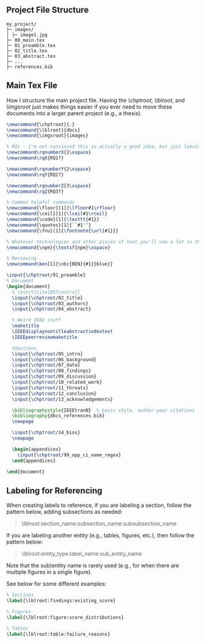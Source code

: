 ## Project File Structure

```less
my_project/
├─ images/
│ ├─ image1.jpg
├─ 00_main.tex
├─ 01_preamble.tex
├─ 02_title.tex
├─ 03_abstract.tex
├─ ...
├─ references.bib
```

## Main Tex File

How I structure the main project file. Having the _\chptroot_, _\lblroot_, and _\imgsroot_ just makes things easier if you ever need to move these documents into a larger parent project (e.g., a thesis).

```latex
\newcommand{\chptroot}{.}
\newcommand{\lblroot}{dbcs}
\newcommand{\imgsroot}{images}

% RQs - I'm not convinced this is actually a good idea, but just leaving it here. Alternatively you can just do \rqone, rqtwo, etc.
\newcommand\rqnumberX{1\xspace}
\newcommand\rqX{RQ1?}

\newcommand\rqnumberY{2\xspace}
\newcommand\rqY{RQ2?}

\newcommand\rqnumberZ{3\xspace}
\newcommand\rqZ{RQ3?}

% Common helpful commands
\newcommand{\floor}[1]{\lfloor#1\rfloor}
\newcommand{\ceil}[1]{\lceil#1\rceil}
\newcommand{\code}[1]{\texttt{#1}}
\newcommand{\quotes}[1]{``#1''}
\newcommand{\fnu}[1]{\footnote{\url{#1}}}

% Whatever technologies and other pieces of text you'll use a lot in the paper
\newcommand{\npm}{\textsf{npm}\xspace}

% Reviewing
\newcommand\ben[1]{\nbc{BEN}{#1}{blue}}

\input{\chptroot/01_preamble}
% Document
\begin{document}
  % \bstctlcite{BSTcontrol}
  \input{\chptroot/02_title}
  \input{\chptroot/03_authors}
  \input{\chptroot/04_abstract}

  % Weird IEEE stuff
  \maketitle
  \IEEEdisplaynontitleabstractindextext
  \IEEEpeerreviewmaketitle

  %Sections
  \input{\chptroot/05_intro}
  \input{\chptroot/06_background}
  \input{\chptroot/07_data}
  \input{\chptroot/08_findings}
  \input{\chptroot/09_discussion}
  \input{\chptroot/10_related_work}
  \input{\chptroot/11_threats}
  \input{\chptroot/12_conclusion}
  \input{\chptroot/13_acknowledgements}

  \bibliographystyle{IEEEtranN}  % basic style, author-year citations
  \bibliography{dbcs_references.bib}
  \newpage

  \input{\chptroot/14_bios}
  \newpage

  \begin{appendices}
    \input{\chptroot/99_app_ci_name_regex}
  \end{appendices}

\end{document}
```

## Labeling for Referencing

When creating labels to reference, if you are labeling a section, follow the pattern below, adding subsections as needed:

> \\lblroot:section_name:subsection_name:subsubsection_name

If you are labeling another entity (e.g., tables, figures, etc.), then follow the pattern below:

> \\lblroot:entity_type:label_name:sub_entity_name

Note that the sub)entity name is rarely used (e.g., for when there are multiple figures in a single figure).

See below for some different examples:

```latex
% Sections
\label{\lblroot:findings:existing_score}

% Figures
\label{\lblroot:figure:score_distributions}

% Tables
\label{\lblroot:table:failure_reasons}
```
